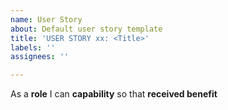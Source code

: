 ```yaml
---
name: User Story
about: Default user story template
title: 'USER STORY xx: <Title>'
labels: ''
assignees: ''

---
```


As a **role** I can **capability** so that **received benefit**
